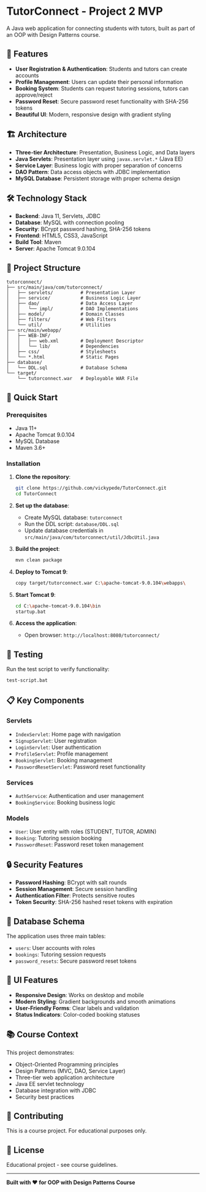 # TutorConnect - Project 2 MVP

A Java web application for connecting students with tutors, built as part of an OOP with Design Patterns course.

## 🚀 Features

- **User Registration & Authentication**: Students and tutors can create accounts
- **Profile Management**: Users can update their personal information
- **Booking System**: Students can request tutoring sessions, tutors can approve/reject
- **Password Reset**: Secure password reset functionality with SHA-256 tokens
- **Beautiful UI**: Modern, responsive design with gradient styling

## 🏗️ Architecture

- **Three-tier Architecture**: Presentation, Business Logic, and Data layers
- **Java Servlets**: Presentation layer using `javax.servlet.*` (Java EE)
- **Service Layer**: Business logic with proper separation of concerns
- **DAO Pattern**: Data access objects with JDBC implementation
- **MySQL Database**: Persistent storage with proper schema design

## 🛠️ Technology Stack

- **Backend**: Java 11, Servlets, JDBC
- **Database**: MySQL with connection pooling
- **Security**: BCrypt password hashing, SHA-256 tokens
- **Frontend**: HTML5, CSS3, JavaScript
- **Build Tool**: Maven
- **Server**: Apache Tomcat 9.0.104

## 📁 Project Structure

```
tutorconnect/
├── src/main/java/com/tutorconnect/
│   ├── servlets/          # Presentation Layer
│   ├── service/           # Business Logic Layer
│   ├── dao/               # Data Access Layer
│   │   └── impl/          # DAO Implementations
│   ├── model/             # Domain Classes
│   ├── filters/           # Web Filters
│   └── util/              # Utilities
├── src/main/webapp/
│   ├── WEB-INF/
│   │   ├── web.xml        # Deployment Descriptor
│   │   └── lib/           # Dependencies
│   ├── css/               # Stylesheets
│   └── *.html             # Static Pages
├── database/
│   └── DDL.sql            # Database Schema
└── target/
    └── tutorconnect.war   # Deployable WAR File
```

## 🚀 Quick Start

### Prerequisites
- Java 11+
- Apache Tomcat 9.0.104
- MySQL Database
- Maven 3.6+

### Installation

1. **Clone the repository**:
   ```bash
   git clone https://github.com/vickypede/TutorConnect.git
   cd TutorConnect
   ```

2. **Set up the database**:
   - Create MySQL database: `tutorconnect`
   - Run the DDL script: `database/DDL.sql`
   - Update database credentials in `src/main/java/com/tutorconnect/util/JdbcUtil.java`

3. **Build the project**:
   ```bash
   mvn clean package
   ```

4. **Deploy to Tomcat 9**:
   ```bash
   copy target/tutorconnect.war C:\apache-tomcat-9.0.104\webapps\
   ```

5. **Start Tomcat 9**:
   ```bash
   cd C:\apache-tomcat-9.0.104\bin
   startup.bat
   ```

6. **Access the application**:
   - Open browser: `http://localhost:8080/tutorconnect/`

## 🧪 Testing

Run the test script to verify functionality:
```bash
test-script.bat
```

## 📋 Key Components

### Servlets
- `IndexServlet`: Home page with navigation
- `SignupServlet`: User registration
- `LoginServlet`: User authentication
- `ProfileServlet`: Profile management
- `BookingServlet`: Booking management
- `PasswordResetServlet`: Password reset functionality

### Services
- `AuthService`: Authentication and user management
- `BookingService`: Booking business logic

### Models
- `User`: User entity with roles (STUDENT, TUTOR, ADMIN)
- `Booking`: Tutoring session booking
- `PasswordReset`: Password reset token management

## 🔒 Security Features

- **Password Hashing**: BCrypt with salt rounds
- **Session Management**: Secure session handling
- **Authentication Filter**: Protects sensitive routes
- **Token Security**: SHA-256 hashed reset tokens with expiration

## 📝 Database Schema

The application uses three main tables:
- `users`: User accounts with roles
- `bookings`: Tutoring session requests
- `password_resets`: Secure password reset tokens

## 🎨 UI Features

- **Responsive Design**: Works on desktop and mobile
- **Modern Styling**: Gradient backgrounds and smooth animations
- **User-Friendly Forms**: Clear labels and validation
- **Status Indicators**: Color-coded booking statuses

## 📚 Course Context

This project demonstrates:
- Object-Oriented Programming principles
- Design Patterns (MVC, DAO, Service Layer)
- Three-tier web application architecture
- Java EE servlet technology
- Database integration with JDBC
- Security best practices

## 🤝 Contributing

This is a course project. For educational purposes only.

## 📄 License

Educational project - see course guidelines.

---

**Built with ❤️ for OOP with Design Patterns Course**
